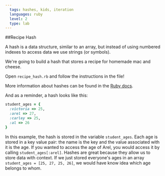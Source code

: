 ```yaml
---
  tags: hashes, kids, iteration
  languages: ruby
  level: 2
  type: lab
---
```


##Recipe Hash

A hash is a data structure, similar to an array, but instead of using numbered indexes to access data we use strings (or symbols).

We're going to build a hash that stores a recipe for homemade mac and cheese.

Open `recipe_hash.rb` and follow the instructions in the file!

More information about hashes can be found in the [Ruby docs](http://www.ruby-doc.org/core-2.1.1/Hash.html).

And as a reminder, a hash looks like this:

```ruby
student_ages = {
  :victoria => 25,
  :arel => 27,
  :carley => 25, 
  :al => 26
}
```

In this example, the hash is stored in the variable `student_ages`. Each age is stored in a key value pair: the name is the key and the value associated with it is the age. If you wanted to access the age of Arel, you would access it by calling `student_ages[:arel]`. Hashes are great because they allow us to store data with context. If we just stored everyone's ages in an array `student_ages = [25, 27, 25, 26]`, we would have know idea which age belongs to whom.
